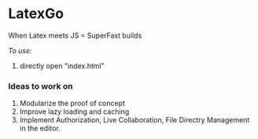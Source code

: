 # LatexGo
When Latex meets JS = SuperFast builds


*To use:*

1. directly open "index.html"


### Ideas to work on

1. Modularize the proof of concept
2. Improve lazy loading and caching
3. Implement Authorization, Live Collaboration, File Directry Management in the editor.
